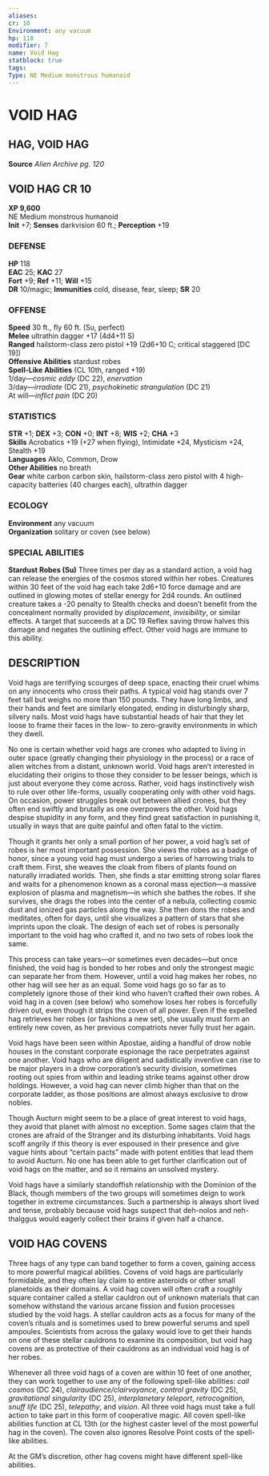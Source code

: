 ```yaml
---
aliases: 
cr: 10
Environment: any vacuum  
hp: 118
modifier: 7
name: Void Hag
statblock: true
tags: 
Type: NE Medium monstrous humanoid  
---
```

# VOID HAG
## HAG, VOID HAG
**Source** _Alien Archive pg. 120_

## VOID HAG CR 10

**XP 9,600**  
NE Medium monstrous humanoid  
**Init** +7; **Senses** darkvision 60 ft.; **Perception** +19  

### DEFENSE

**HP** 118  
**EAC** 25; **KAC** 27  
**Fort** +9; **Ref** +11; **Will** +15  
**DR** 10/magic; **Immunities** cold, disease, fear, sleep; **SR** 20  

### OFFENSE

**Speed** 30 ft., fly 60 ft. (Su, perfect)  
**Melee** ultrathin dagger +17 (4d4+11 S)  
**Ranged** hailstorm-class zero pistol +19 (2d6+10 C; critical staggered \[DC 19\])  
**Offensive Abilities** stardust robes  
**Spell-Like Abilities** (CL 10th, ranged +19)  
1/day—_cosmic eddy_ (DC 22), _enervation_  
3/day—_irradiate_ (DC 21), _psychokinetic strangulation_ (DC 21)  
At will—_inflict pain_ (DC 20)

### STATISTICS

**STR** +1; **DEX** +3; **CON** +0; **INT** +8; **WIS** +2; **CHA** +3  
**Skills** Acrobatics +19 (+27 when flying), Intimidate +24, Mysticism +24, Stealth +19  
**Languages** Aklo, Common, Drow  
**Other Abilities** no breath  
**Gear** white carbon carbon skin, hailstorm-class zero pistol with 4 high-capacity batteries (40 charges each), ultrathin dagger

### ECOLOGY

**Environment** any vacuum  
**Organization** solitary or coven (see below)

### SPECIAL ABILITIES

**Stardust Robes (Su)** Three times per day as a standard action, a void hag can release the energies of the cosmos stored within her robes. Creatures within 30 feet of the void hag each take 2d6+10 force damage and are outlined in glowing motes of stellar energy for 2d4 rounds. An outlined creature takes a -20 penalty to Stealth checks and doesn’t benefit from the concealment normally provided by _displacement_, _invisibility_, or similar effects. A target that succeeds at a DC 19 Reflex saving throw halves this damage and negates the outlining effect. Other void hags are immune to this ability.

## DESCRIPTION

Void hags are terrifying scourges of deep space, enacting their cruel whims on any innocents who cross their paths. A typical void hag stands over 7 feet tall but weighs no more than 150 pounds. They have long limbs, and their hands and feet are similarly elongated, ending in disturbingly sharp, silvery nails. Most void hags have substantial heads of hair that they let loose to frame their faces in the low- to zero-gravity environments in which they dwell.

No one is certain whether void hags are crones who adapted to living in outer space (greatly changing their physiology in the process) or a race of alien witches from a distant, unknown world. Void hags aren’t interested in elucidating their origins to those they consider to be lesser beings, which is just about everyone they come across. Rather, void hags instinctively wish to rule over other life-forms, usually cooperating only with other void hags. On occasion, power struggles break out between allied crones, but they often end swiftly and brutally as one overpowers the other. Void hags despise stupidity in any form, and they find great satisfaction in punishing it, usually in ways that are quite painful and often fatal to the victim.

Though it grants her only a small portion of her power, a void hag’s set of robes is her most important possession. She views the robes as a badge of honor, since a young void hag must undergo a series of harrowing trials to craft them. First, she weaves the cloak from fibers of plants found on naturally irradiated worlds. Then, she finds a star emitting strong solar flares and waits for a phenomenon known as a coronal mass ejection—a massive explosion of plasma and magnetism—in which she bathes the robes. If she survives, she drags the robes into the center of a nebula, collecting cosmic dust and ionized gas particles along the way. She then dons the robes and meditates, often for days, until she visualizes a pattern of stars that she imprints upon the cloak. The design of each set of robes is personally important to the void hag who crafted it, and no two sets of robes look the same.

This process can take years—or sometimes even decades—but once finished, the void hag is bonded to her robes and only the strongest magic can separate her from them. However, until a void hag makes her robes, no other hag will see her as an equal. Some void hags go so far as to completely ignore those of their kind who haven’t crafted their own robes. A void hag in a coven (see below) who somehow loses her robes is forcefully driven out, even though it strips the coven of all power. Even if the expelled hag retrieves her robes (or fashions a new set), she usually must form an entirely new coven, as her previous compatriots never fully trust her again.

Void hags have been seen within Apostae, aiding a handful of drow noble houses in the constant corporate espionage the race perpetrates against one another. Void hags who are diligent and sadistically inventive can rise to be major players in a drow corporation’s security division, sometimes rooting out spies from within and leading strike teams against other drow holdings. However, a void hag can never climb higher than that on the corporate ladder, as those positions are almost always exclusive to drow nobles.

Though Aucturn might seem to be a place of great interest to void hags, they avoid that planet with almost no exception. Some sages claim that the crones are afraid of the Stranger and its disturbing inhabitants. Void hags scoff angrily if this theory is ever espoused in their presence and give vague hints about “certain pacts” made with potent entities that lead them to avoid Aucturn. No one has been able to get further clarification out of void hags on the matter, and so it remains an unsolved mystery.

Void hags have a similarly standoffish relationship with the Dominion of the Black, though members of the two groups will sometimes deign to work together in extreme circumstances. Such a partnership is always short lived and tense, probably because void hags suspect that deh-nolos and neh-thalggus would eagerly collect their brains if given half a chance.

## VOID HAG COVENS

Three hags of any type can band together to form a coven, gaining access to more powerful magical abilities. Covens of void hags are particularly formidable, and they often lay claim to entire asteroids or other small planetoids as their domains. A void hag coven will often craft a roughly square container called a stellar cauldron out of unknown materials that can somehow withstand the various arcane fission and fusion processes studied by the void hags. A stellar cauldron acts as a focus for many of the coven’s rituals and is sometimes used to brew powerful serums and spell ampoules. Scientists from across the galaxy would love to get their hands on one of these stellar cauldrons to examine its composition, but void hag covens are as protective of their cauldrons as an individual void hag is of her robes.

Whenever all three void hags of a coven are within 10 feet of one another, they can work together to use any of the following spell-like abilities: _call cosmos_ (DC 24), _clairaudience/clairvoyance_, _control gravity_ (DC 25), _gravitational singularity_ (DC 25), _interplanetary teleport_, _retrocognition_, _snuff life_ (DC 25), _telepathy_, and _vision_. All three void hags must take a full action to take part in this form of cooperative magic. All coven spell-like abilities function at CL 13th (or the highest caster level of the most powerful hag in the coven). The coven also ignores Resolve Point costs of the spell-like abilities.

At the GM’s discretion, other hag covens might have different spell-like abilities.
